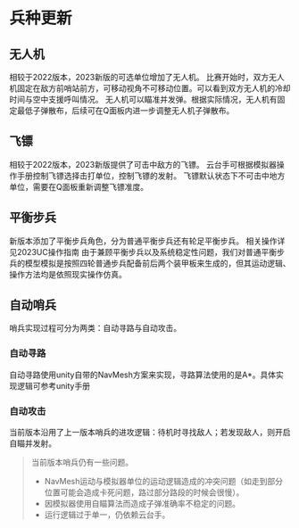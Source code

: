 # 兵种更新
## 无人机
相较于2022版本，2023新版的可选单位增加了无人机。
比赛开始时，双方无人机固定在敌方前哨站前方，可移动视角不可移动位置。可以看到双方无人机的冷却时间与空中支援呼叫情况。
无人机可以瞄准并发弹。根据实际情况，无人机有固定最低子弹散布，后续可在Q面板内进一步调整无人机子弹散布。

## 飞镖
相较于2022版本，2023新版提供了可击中敌方的飞镖。
云台手可根据模拟器操作手册控制飞镖选择击打单位，控制飞镖的发射。
飞镖默认状态下不可击中地方单位，需要在Q面板重新调整飞镖准度。

## 平衡步兵
新版本添加了平衡步兵角色，分为普通平衡步兵还有轮足平衡步兵。
相关操作详见2023UC操作指南
由于兼顾平衡步兵以及系统稳定性问题，我们对普通平衡步兵的模型模拟是按照四轮普通步兵配备前后两个装甲板来生成的，但其运动逻辑、操作方法均是依照现实操作仿真。

## 自动哨兵
哨兵实现过程可分为两类：自动寻路与自动攻击。
### 自动寻路
自动寻路使用unity自带的NavMesh方案来实现，寻路算法使用的是A*。具体实现逻辑可参考unity手册
### 自动攻击
当前版本沿用了上一版本哨兵的进攻逻辑：待机时寻找敌人；若发现敌人，则开启自瞄并发射。

> 当前版本哨兵仍有一些问题。
> - NavMesh运动与模拟器单位的运动逻辑造成的冲突问题（如走到部分位置可能会造成卡死问题，路过部分路段的时候会很慢）。
> - 因模拟器使用自瞄算法而造成子弹准确率不稳定的问题。
> - 运行逻辑过于单一，仍依赖云台手。